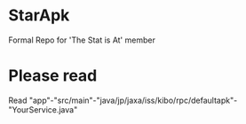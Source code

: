 # StarApk
Formal Repo for 'The Stat is At' member 

# Please read
Read "app"-"src/main"-"java/jp/jaxa/iss/kibo/rpc/defaultapk"-"YourService.java"
